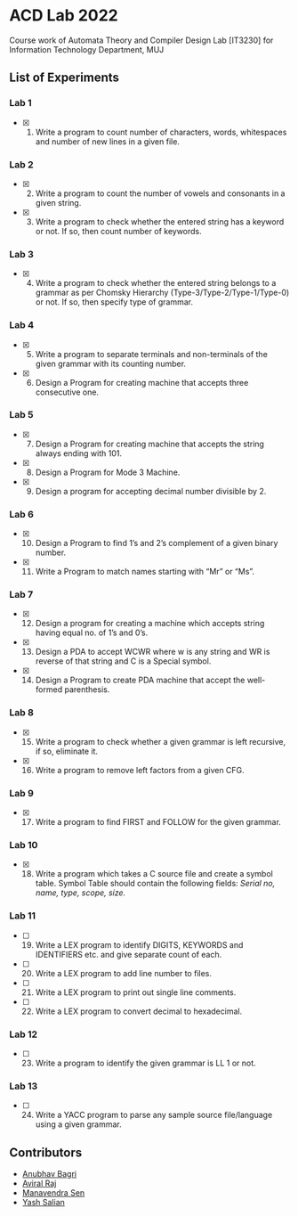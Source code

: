 # ACD Lab 2022

Course work of Automata Theory and Compiler Design Lab [IT3230] for Information Technology Department, MUJ

## List of Experiments

### Lab 1

- [x] 1. Write a program to count number of characters, words, whitespaces and number of new lines in a given file.

### Lab 2

- [x] 2. Write a program to count the number of vowels and consonants in a given string.
- [x] 3. Write a program to check whether the entered string has a keyword or not. If so, then count number of keywords.

### Lab 3

- [x] 4. Write a program to check whether the entered string belongs to a grammar as per Chomsky Hierarchy (Type-3/Type-2/Type-1/Type-0) or not. If so, then specify type of grammar.

### Lab 4

- [x] 5. Write a program to separate terminals and non-terminals of the given grammar with its counting number.
- [x] 6. Design a Program for creating machine that accepts three consecutive one.

### Lab 5

- [x] 7. Design a Program for creating machine that accepts the string always ending with 101.
- [x] 8. Design a Program for Mode 3 Machine.
- [x] 9. Design a program for accepting decimal number divisible by 2.

### Lab 6

- [x] 10. Design a Program to find 1’s and 2’s complement of a given binary number.
- [x] 11. Write a Program to match names starting with “Mr” or “Ms”.

### Lab 7

- [x] 12. Design a program for creating a machine which accepts string having equal no. of 1’s and 0’s.
- [x] 13. Design a PDA to accept WCWR where w is any string and WR is reverse of that string and C is a Special symbol.
- [x] 14. Design a Program to create PDA machine that accept the well-formed parenthesis.

### Lab 8

- [x] 15. Write a program to check whether a given grammar is left recursive, if so, eliminate it. <br>
- [x] 16. Write a program to remove left factors from a given CFG.

### Lab 9

- [x] 17. Write a program to find FIRST and FOLLOW for the given grammar.

### Lab 10

- [x] 18. Write a program which takes a C source file and create a symbol table. Symbol Table should contain the following fields:
      _Serial no, name, type, scope, size._

### Lab 11

- [ ] 19. Write a LEX program to identify DIGITS, KEYWORDS and IDENTIFIERS
      etc. and give separate count of each.
- [ ] 20. Write a LEX program to add line number to files.
- [ ] 21. Write a LEX program to print out single line comments.
- [ ] 22. Write a LEX program to convert decimal to hexadecimal.

### Lab 12

- [ ] 23. Write a program to identify the given grammar is LL 1 or not.

### Lab 13

- [ ] 24. Write a YACC program to parse any sample source file/language using a given grammar.

## Contributors

- [Anubhav Bagri](https://www.linkedin.com/in/anubhavbagri/)
- [Aviral Raj](https://www.linkedin.com/in/aviral-raj-5a9a04184/)
- [Manavendra Sen](https://www.linkedin.com/in/manavendrasen/)
- [Yash Salian](https://www.linkedin.com/in/yash-salian-664086170/)
